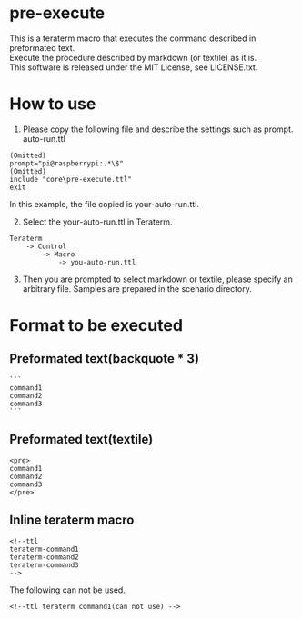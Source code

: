 # pre-execute

This is a teraterm macro that executes the command described in preformated text.  
Execute the procedure described by markdown (or textile) as it is.  
This software is released under the MIT License, see LICENSE.txt.

# How to use

1. Please copy the following file and describe the settings such as prompt.  
auto-run.ttl  
~~~
(Omitted)
prompt="pi@raspberrypi:.*\$"
(Omitted)
include "core\pre-execute.ttl"
exit
~~~
In this example, the file copied is your-auto-run.ttl.

2. Select the your-auto-run.ttl in Teraterm.  
~~~
Teraterm
    -> Control
        -> Macro
            -> you-auto-run.ttl
~~~

3. Then you are prompted to select markdown or textile, please specify an arbitrary file.
Samples are prepared in the scenario directory.

# Format to be executed
## Preformated text(backquote * 3)

~~~
```
command1
command2
command3
```
~~~

## Preformated text(textile)
~~~
<pre>
command1
command2
command3
</pre>
~~~

## Inline teraterm macro
~~~
<!--ttl
teraterm-command1
teraterm-command2
teraterm-command3
-->
~~~
The following can not be used.
~~~
<!--ttl teraterm command1(can not use) -->
~~~
